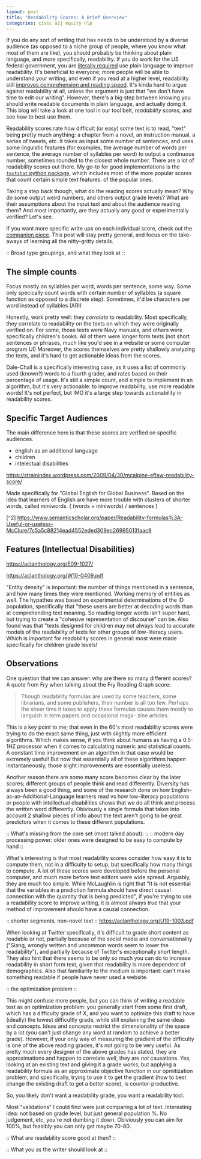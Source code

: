 ```yaml
---
layout: post
title: "Readability Scores: A Brief Overview"
categories: civic a2j equity nlp
---
```


If you do any sort of writing that has needs to be understood by a diverse audience (as opposed to a niche group of people, where you know what most of them are like), you should probably be thinking about plain language, and more specifically, readability. 
If you do work for the US federal government, you are [literally required](https://www.plainlanguage.gov/law/) use plain language to improve readability. 
It's beneficial to everyone; more people will be able to understand your writing, and even if you read at a higher level, readability still [improves comprehension and reading speed](https://en.wikipedia.org/wiki/Readability#Readability_and_newspaper_readership).
It's kinda hard to argue against readability at all, unless the argument is just that "we don't have time to edit our writing".
However, there's a big step between knowing you should write readable documents in plain language, and actually doing it.
This blog will take a look at one tool in our tool belt, _readability scores_, and see how to best use them.

Readability scores rate how difficult (or easy) some text is to read, "text" being pretty much anything: a chapter from a novel, an instruction manual, a series of tweets, etc. It takes as input some number of sentences, and uses some linguistic features (for examples, the average number of words per sentence, the average number of syllables per word) to output a continuous number, sometimes rounded to the closest whole number. 
There are a lot of readability scores out there. My go-to for good implementations is the [`textstat` python package](https://github.com/shivam5992/textstat), which includes most of the more popular scores that count certain simple text features. 
of the popular ones. 

Taking a step back though, what do the reading scores actually mean? Why do some output weird numbers, and others output grade levels? What are their assumptions about the input text and about the audience reading them? And most importantly,
are they actually any good or experimentally verified? Let's see.

If you want more specific write ups on each individual score, check out the [companion piece](readability-scores-reference). This post will stay pretty general, and focus on the take-aways of learning all the nitty-gritty details.

:: Broad type groupings, and what they look at ::

## The simple counts

Focus mostly on syllables per word, words per sentence, some way. Some
only specically count words with certain number of syllables (a square function as opposed to a discrete step). Sometimes, it'd be characters per word instead of syllables (ARI)

Honestly, work pretty well: they _correlate_ to readability. Most specifically,
they correlate to readability on the texts on which they were originally verified on. For some, those texts were Navy manuals, and others were specifically children's books. All of them were longer form texts (not short sentences or phrases, much like you'd see in a website or some computer program UI) Moreover, the scores themselves are pretty shallowly analyzing the texts, and it's hard to get actionable
ideas from the scores. 

Dale-Chall is a specifically interesting case, as it uses a list of commonly used (known?) words to a fourth grader, and rates based on their percentage of usage. It's still a simple count, and simple to implement in an algorithm, but it's very actionable: to improve readability, use more readable words! It's not perfect, but IMO
it's a large step towards actionability in readability scores.

## Specific Target Audiences

The main difference here is that these scores are verified on specific audiences.
* english as an additional language
* children
* intelectual disabilities

https://strainindex.wordpress.com/2009/04/30/mcalpine-eflaw-readability-score/

Made specifically for "Global English for Global Business". Based on the idea that learners of English
are have more trouble with clusters of shorter words, called miniwords. 
\( (words + miniwords) / sentences \)

[^2] https://www.semanticscholar.org/paper/Readability-formulas%3A-Useful-or-useless-McClure/7c5a5c88214ead4552eded309ec26995013faac9



## Features (Intellectual Disabilities)

https://aclanthology.org/E09-1027/


https://aclanthology.org/W10-0409.pdf

"Entity density" is important: the number of things mentioned in a sentence, and how many times they were mentioned. Working memory of entities as well. The hypathes was based on experimental determinations of the ID population, specifically that "these users are better at decoding words than at comprehending text meaning. So reading longer words isn't super hard, but trying to create a "cohesive representation of discourse" can be. Also found was that "texts designed for children may not always lead to accurate models of the readability of texts for other groups of low-literacy users. Which is important for readability scores in general: most were made specifically for children grade levels!


## Observations

One question that we can answer: why are there so many different scores? A quote from
Fry when talking about the Fry Reading Graph score:

> Though readability formulas are used by some
 teachers, some librarians, and some publishers, their number is all
 too few. Perhaps the sheer time it takes to apply these formulas
 causes them mostly to languish in term papers and occasional maga-
 zine articles.

 This is a key point to me; that even in the 60's most readability scores were trying
 to do the exact same thing, just with slightly more efficient algorithms. Which makes sense, if you think about humans as having a 0.5-1HZ processor when it comes to calculating numeric and statistical counts. A constant time improvement on an
 algorithm in that case would be extremely useful! But now that essentially all of
 these algorithms happen instantaneously, those slight improvements are essentially useless.

 Another reason there are some many score becomes clear by the later scores; different groups of people think and read differently. Diversity has always been a
 good thing, and some of the research done on how English-as-an-Additional-Language learners read vs how low-literacy populations or people with intellectual disabilities shows that we do all think and process the written word differently.
 Obiviously a single formula that takes into account 2 shallow pieces of info about the text aren't going to be great predictors when it comes to these different populations. 

:: What's missing from the core set (most talked about): ::
  :: modern day processing power: older ones were designed to be easy to compute by hand ::


What's interesting is that most readability scores consider how easy it is to compute them, not in a difficulty to setup, but specifically
how many things to compute. A lot of these scores were developed before the personal computer, and much more before text editors were wide spread. Arguably, they are much too simple. While McLaughlin is right that "It is not essential that the variables in a prediction formula should have direct causal connection with the quantity that is being predicted", if you're trying to use a readability score to improve writing, it is almost always true that your method of improvement should have a causal connection.

  :: shorter segments, non-novel text :: 
https://aclanthology.org/U19-1003.pdf 

When looking at Twitter specifically, it's difficult to grade short content as readable or not, partially because of the social media and
conversationality ("Slang, wrongly written and uncommon words seem to lower the readability"), and partially because of Twitter's exceptionally short length.
They also hint that there seems to be only so much you can do to increase readability in short form text, given that readability is more dependent of demographics. Also that familiarity to the medium is important: can't make something readable if people have never used a website.

  :: the optimization problem ::

This might confuse more people, but you can think of writing a readable text as an optimization problem: you generally start from some first draft, which has a difficulty grade of X, and you want to optimize this draft to have (ideally) the lowest difficultly grade, while still explaining the same ideas and concepts. Ideas and concepts restrict the dimensionality of the space by a lot (you can't just change any word at random to achieve a better grade). However, if your only way of measuring the gradient of the difficulty is one of the above reading grades, it's not going to be very useful. As pretty much every designer of the above grades has stated, they are approximations and happen to correlate well, they are _not_ causations. Yes, looking at an existing text and giving it a grade works, but applying a readability formula as an approximate objective function in our opmitization problem, and specifically, trying to use it to get the gradient (how to best change the existing draft to get a better score), is counter-productive.

So, you likely don't want a readability grade, you want a readability tool.

Most "validations" I could find were just comparing a lot of text. 
Interesting idea: not based on grade level, but just general population %. No judgement, etc, 
you're not dumbing it down. Obiviously you can aim for 100%, but feasibly you can only get maybe 70-80.

:: What are readability score good at then? ::

:: What you as the writer should look at ::


